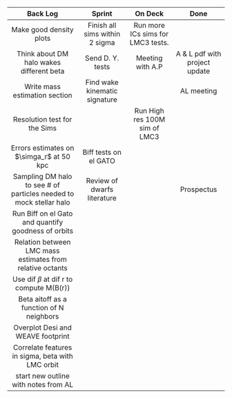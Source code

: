| Back Log | Sprint | On Deck | Done |
| :------: | :------: | :------: | :------: |
| Make good density plots| Finish all sims within 2 sigma | Run more ICs sims for LMC3 tests. | |
| Think about DM halo wakes different beta| Send D. Y. tests |Meeting with A.P|  A & L pdf with project update|
| Write mass estimation section| Find wake kinematic signature|  |AL meeting |
| Resolution test for the Sims| | Run High res 100M sim of LMC3 | |
| Errors estimates on $\simga_r$ at 50 kpc| Biff tests on el GATO | | |
| Sampling DM halo to see # of particles needed to mock stellar halo|Review of dwarfs literature | | Prospectus|
| Run Biff on el Gato and quantify goodness of orbits| | | |
| Relation between LMC mass estimates from relative octants| | | |
| Use dif $\beta$ at dif r to compute M(B(r)) | | | |
| Beta aitoff as a function of N neighbors | | | |
| Overplot Desi and WEAVE footprint | | | |
| Correlate features in sigma, beta with LMC orbit | | | |
| start new outline with notes from AL | | | |


